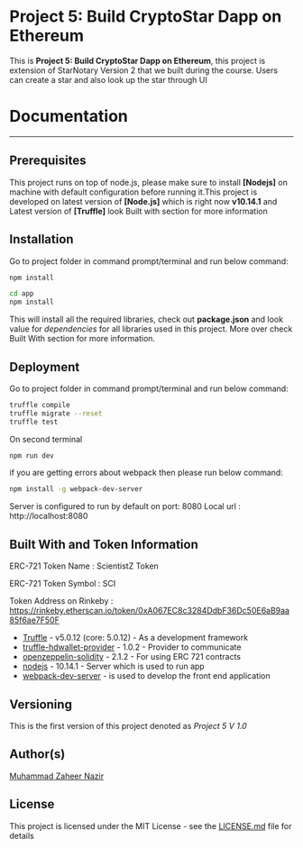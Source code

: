 # Project 5: Build CryptoStar Dapp on Ethereum

This is **Project 5: Build CryptoStar Dapp on Ethereum**, this project is extension of StarNotary Version 2 that we built during the course.
Users can create a star and also look up the star through UI

# Documentation
-------------

## Prerequisites

This project runs on top of node.js, please make sure to install **[Nodejs]** on machine with default configuration before running it.This project is developed on latest version of **[Node.js]** which is right now **v10.14.1** and Latest version of **[Truffle]** look Built with section for more information 

## Installation

Go to project folder in command prompt/terminal and run below command:


```sh
npm install
```

```sh
cd app
npm install
```

This will install all the required libraries, check out **package.json** and look value for _dependencies_ for all libraries used in this project. More over check Built With section for more information.

## Deployment

Go to project folder in command prompt/terminal and run below command:


```sh
truffle compile
truffle migrate --reset
truffle test
```
On second terminal 

```sh
npm run dev
```

if you are getting errors about webpack then please run below command:


```sh
npm install -g webpack-dev-server
```

Server is configured to run by default on port: 8080
Local url : http://localhost:8080


## Built With and Token Information

ERC-721 Token Name : ScientistZ Token

ERC-721 Token Symbol : SCI

Token Address on Rinkeby : https://rinkeby.etherscan.io/token/0xA067EC8c3284DdbF36Dc50E6aB9aa85f6ae7F50F


- [Truffle](https://truffleframework.com/) - v5.0.12 (core: 5.0.12) - As a development framework
- [truffle-hdwallet-provider](https://github.com/trufflesuite/truffle-hdwallet-provider) - 1.0.2 - Provider to communicate
- [openzeppelin-solidity](https://github.com/OpenZeppelin/zeppelin-solidity) - 2.1.2 - For using ERC 721 contracts
- [nodejs](https://nodejs.org/en/) - 10.14.1 - Server which is used to run app
- [webpack-dev-server](https://webpack.js.org/configuration/dev-server/) -  is used to develop the front end application
    
## Versioning

This is the first version of this project denoted as _Project 5 V 1.0_

## Author(s)

[Muhammad Zaheer Nazir]

## License

This project is licensed under the MIT License - see the [LICENSE.md](https://github.com/bitcoinjs/bitcoinjs-lib/blob/master/LICENSE) file for details

[Muhammad Zaheer Nazir]: <https://www.linkedin.com/in/muhammad-zaheer-nazir/>



